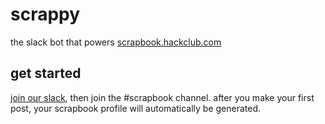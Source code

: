 # scrappy
the slack bot that powers [scrapbook.hackclub.com](https://scrapbook.hackclub.com)

## get started
[join our slack](https://hackclub.com/slack/), then join the #scrapbook channel. after you make your first post, your scrapbook profile will automatically be generated.
